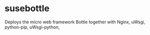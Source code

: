 susebottle
==========

Deploys the micro web framework Bottle together with Nginx, uWsgi, python-pip, uWsgi-python,
